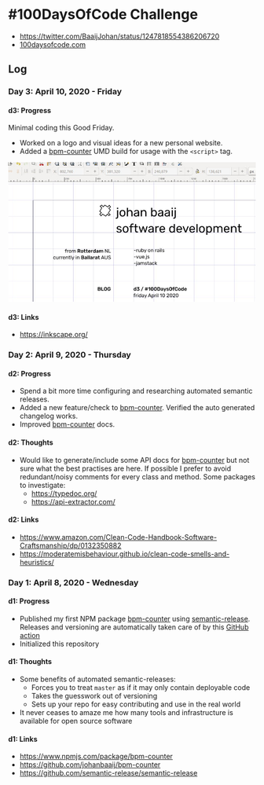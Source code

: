 # #100DaysOfCode Challenge

- <https://twitter.com/BaaijJohan/status/1247818554386206720>
- [100daysofcode.com](http://100daysofcode.com/)

## Log

### Day 3: April 10, 2020 - Friday

#### d3: Progress

Minimal coding this Good Friday.

- Worked on a logo and visual ideas for a new personal website.
- Added a [bpm-counter](https://github.com/johanbaaij/bpm-counter) UMD build for usage with the `<script>` tag.

![Inkscape screenshot](assets/img/d3-1.jpeg)

#### d3: Links

- <https://inkscape.org/>

### Day 2: April 9, 2020 - Thursday

#### d2: Progress

- Spend a bit more time configuring and researching automated semantic releases.
- Added a new feature/check to [bpm-counter](https://github.com/johanbaaij/bpm-counter). Verified the auto generated changelog works.
- Improved [bpm-counter](https://github.com/johanbaaij/bpm-counter) docs.

#### d2: Thoughts

- Would like to generate/include some API docs for [bpm-counter](https://github.com/johanbaaij/bpm-counter) but not sure what the best practises are here. If possible I prefer to avoid redundant/noisy comments for every class and method. Some packages to investigate:
  - <https://typedoc.org/>
  - <https://api-extractor.com/>

#### d2: Links

- <https://www.amazon.com/Clean-Code-Handbook-Software-Craftsmanship/dp/0132350882>
- <https://moderatemisbehaviour.github.io/clean-code-smells-and-heuristics/>

### Day 1: April 8, 2020 - Wednesday

#### d1: Progress

- Published my first NPM package [bpm-counter](https://github.com/johanbaaij/bpm-counter) using [semantic-release](https://github.com/semantic-release/semantic-release). Releases and versioning are automatically taken care of by this [GitHub action](https://github.com/johanbaaij/bpm-counter/blob/master/.github/workflows/main.yml)
- Initialized this repository

#### d1: Thoughts

- Some benefits of automated semantic-releases:
  - Forces you to treat `master` as if it may only contain deployable code
  - Takes the guesswork out of versioning
  - Sets up your repo for easy contributing and use in the real world
- It never ceases to amaze me how many tools and infrastructure is available for open source software

#### d1: Links

- <https://www.npmjs.com/package/bpm-counter>
- <https://github.com/johanbaaij/bpm-counter>
- <https://github.com/semantic-release/semantic-release>
